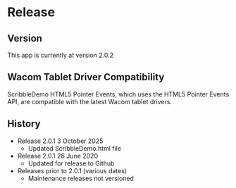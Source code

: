 # Release

## Version
This app is currently at version 2.0.2

## Wacom Tablet Driver Compatibility
ScribbleDemo HTML5 Pointer Events, which uses the HTML5 Pointer Events API, are compatible with the latest Wacom tablet drivers.

## History
* Release 2.0.1 3 October 2025
	* Updated ScribbleDemo.html file
 * Release 2.0.1 26 June 2020
	* Updated for release to Github
* Releases prior to 2.0.1 (various dates)
	* Maintenance releases not versioned
